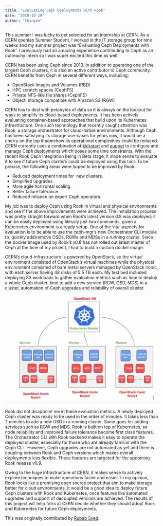 ```yaml
---
title: "Evaluating Ceph Deployments with Rook"
date: "2018-10-29"
author: "thingee"
---
```


This summer I was lucky to get selected for an internship at CERN. As a CERN openlab Summer Student, I worked in the IT storage group for nine weeks and my summer project was “Evaluating Ceph Deployments with Rook”. I previously had an amazing experience contributing to Ceph as an outreachy intern so I was super excited this time as well.

CERN has been using Ceph since 2013. In addition to operating one of the largest Ceph clusters, it is also an active contributor to Ceph community. CERN benefits from Ceph in several different ways, including:

- OpenStack Images and Volumes (RBD)
- HPC scratch spaces (CephFS)
- Private NFS-like file shares (CephFS)
- Object  storage compatible with Amazon S3 (RGW)

CERN has to deal with petabytes of data so it is always on the lookout for ways to simplify its cloud-based deployments. It has been actively evaluating container-based approaches that build upon its Kubernetes infrastructure. One such technology that recently caught attention was Rook; a storage orchestrator for cloud-native environments. Although Ceph has been satisfying its storage use-cases for years now, it would be a cherry on the top if somehow its operational complexities could be reduced. CERN currently uses a combination of [kickstart](https://access.redhat.com/documentation/en-us/red_hat_enterprise_linux/5/html/installation_guide/ch-kickstart2) and [puppet](https://puppet.com/) to configure and manage Ceph deployments which poses some time constraints. With the recent Rook Ceph integration being in Beta stage, it made sense to evaluate it to see if future Ceph clusters could be deployed using this tool. To be precise, the following areas were hoped to be improved by Rook:

- Reduced deployment times for  new clusters.
- Simplified upgrades.
- More agile horizontal scaling.
- Better failure tolerance.
- Reduced reliance on expert Ceph operators.

My job was to deploy Ceph using Rook in virtual and physical environments and see if the above improvements were achieved. The installation process was pretty straight forward when Rook’s latest version 0.8 was deployed; it can be easily deployed using literally just two commands, given a Kubernetes environment is already setup. One of the vital aspects for evaluation is to be able to use the ceph-mgr’s new Orchestrator CLI module to  quickly add/remove OSDs, RGWs and MDSs in a running cluster. Since the docker image used by Rook’s v0.8 has not rolled out latest master of Ceph at the time of my project, I had to build a custom docker image.

CERN’s cloud-infrastructure is powered by OpenStack, so the virtual environment consisted of OpenStack’s virtual machines while the physical environment consisted of bare metal servers managed by OpenStack Ironic, with each server having 48 disks of 5.5 TB each. My test bed included deploying S3 workloads to gather evaluation metrics such as time to deploy a whole Ceph cluster, time to add a new service (RGW, OSD, MDS) in a cluster, automation of Ceph upgrades and reliability of overall cluster.

[![](images/Selection_040-1024x726.png)](http://ceph.com/wp-content/uploads/2018/10/Selection_040.png)

Rook did not disappoint me in these evaluation metrics. A newly deployed Ceph cluster was ready to be used in the order of minutes. It takes less than 2 minutes to add a new OSD in a running cluster. Same goes for adding services such as RGW and MDS. Rook is built on top of Kubernetes, so node reliability and improved failure tolerance become first class features. The Orchestrator CLI with Rook backend makes it easy to operate the deployed cluster, especially for those who are already familiar with the Ceph CLI.  However, Ceph upgrades are not automated as yet and there is coupling between Rook and Ceph versions which makes overall deployments less flexible. These features are targeted for the upcoming Rook release v0.9.

Owing to the huge infrastructure of CERN, it makes sense to actively explore techniques to make operations faster and easier. In my opinion, Rook looks like a promising open source project that aim to make storage better for cloud environments. It would be a good idea to deploy future Ceph clusters with Rook and Kubernetes, once features like automated upgrades and support of decoupled versions are achieved. The results of this project will help folks at CERN decide whether they should adopt Rook and Kubernetes for future Ceph deployments.

This was originally contributed by [Rubab Syed](https://twitter.com/RubabSyed21).
